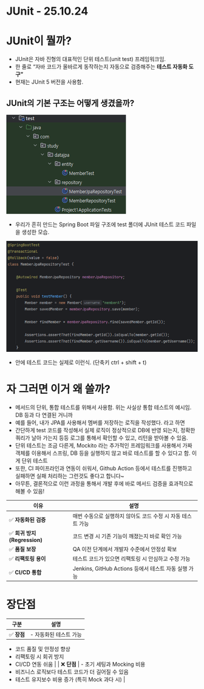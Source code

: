 # JUnit - 25.10.24

# JUnit이 뭘까?

- JUnit은 자바 진형의 대표적인 단위 테스트(unit test) 프레임워크임.
- 한 줄로 “자바 코드가 올바르게 동작하는지 자동으로 검증해주는 **테스트 자동화 도구”**
- 현재는 JUnit 5 버전을 사용함.

## JUnit의 기본 구조는 어떻게 생겼을까?

![junit_file.png](./image/junit_file.png)

- 우리가 흔히 만드는 Spring Boot 파일 구조에 test 폴더에 JUnit 테스트 코드 파일을 생성한 모습.

![junit_test_code.png](./image/junit_test_code.png)

- 안에 테스트 코드는 실제로 이런식. (단축키 ctrl + shift + t)

# 자 그러면 이거 왜 쓸까?

- 메서드의 단위, 통합 테스트를 위해서 사용함. 위는 사실상 통합 테스트의 예시임. DB 등과 다 연결된 거니까
- 예를 들어, 내가 JPA를 사용해서 멤버를 저장하는 로직을 작성했다. 라고 하면
- 간단하게 test 코드를 작성해서 실제 로직이 정상적으로 DB에 반영 되는지, 정확한 쿼리가 날아 가는지 등등 로그를 통해서 확인할 수 있고, 리턴을 받아볼 수 있음.
- 단위 테스트는 조금 다른게, Mockito 라는 추가적인 프레임워크를 사용해서 가짜 객체를 이용해서 스프링, DB 등을 실행하지 않고 바로 테스트를 할 수 있다고 함. 이게 단위 테스트
- 또한, CI 파이프라인과 연동이 쉬워서, Github Action 등에서 테스트를 진행하고 실패하면 실패 처리하는 그런것도 좋다고 합니다~
- 아무튼, 결론적으로 이런 과정을 통해서 개발 후에 바로 메서드 검증을 효과적으로 해볼 수 있음!

| 이유                          | 설명                                                        |
| ----------------------------- | ----------------------------------------------------------- |
| ✅ **자동화된 검증**          | 매번 수동으로 실행하지 않아도 코드 수정 시 자동 테스트 가능 |
| ✅ **회귀 방지 (Regression)** | 코드 변경 시 기존 기능이 깨졌는지 바로 확인 가능            |
| ✅ **품질 보장**              | QA 이전 단계에서 개발자 수준에서 안정성 확보                |
| ✅ **리팩토링 용이**          | 테스트 코드가 있으면 리팩토링 시 안심하고 수정 가능         |
| ✅ **CI/CD 통합**             | Jenkins, GitHub Actions 등에서 테스트 자동 실행 가능        |

# 장단점

| 구분        | 설명                   |
| ----------- | ---------------------- |
| ✅ **장점** | - 자동화된 테스트 가능 |

- 코드 품질 및 안정성 향상
- 리팩토링 시 회귀 방지
- CI/CD 연동 쉬움 |
  | ❌ **단점** | - 초기 세팅과 Mocking 비용
- 비즈니스 로직보다 테스트 코드가 더 길어질 수 있음
- 테스트 유지보수 비용 증가 (특히 Mock 과다 시) |
